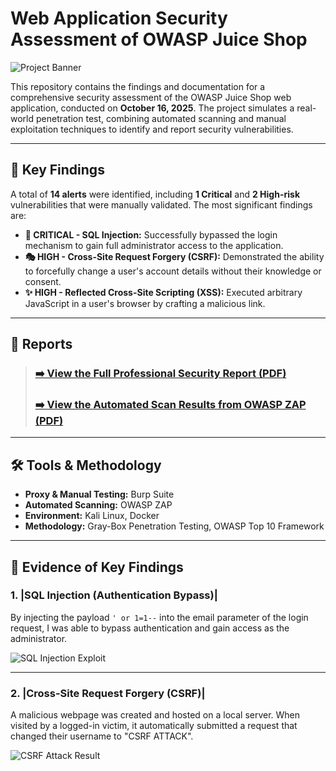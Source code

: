 # Web Application Security Assessment of OWASP Juice Shop

![Project Banner](https://i.imgur.com/7b409YJ.png)

This repository contains the findings and documentation for a comprehensive security assessment of the OWASP Juice Shop web application, conducted on **October 16, 2025**. The project simulates a real-world penetration test, combining automated scanning and manual exploitation techniques to identify and report security vulnerabilities.

---

## 🎯 Key Findings

A total of **14 alerts** were identified, including **1 Critical** and **2 High-risk** vulnerabilities that were manually validated. The most significant findings are:

* **💉 CRITICAL - SQL Injection:** Successfully bypassed the login mechanism to gain full administrator access to the application.
* **🎭 HIGH - Cross-Site Request Forgery (CSRF):** Demonstrated the ability to forcefully change a user's account details without their knowledge or consent.
* **✨ HIGH - Reflected Cross-Site Scripting (XSS):** Executed arbitrary JavaScript in a user's browser by crafting a malicious link.

---

## 📄 Reports

> ### **[➡️ View the Full Professional Security Report (PDF)](./Project%20Report.pdf)**
>
> ### **[➡️ View the Automated Scan Results from OWASP ZAP (PDF)](./ZAP-Project.pdf)**

---

## 🛠️ Tools & Methodology

* **Proxy & Manual Testing:** Burp Suite
* **Automated Scanning:** OWASP ZAP
* **Environment:** Kali Linux, Docker
* **Methodology:** Gray-Box Penetration Testing, OWASP Top 10 Framework

---

## 📸 Evidence of Key Findings

### 1. |SQL Injection (Authentication Bypass)|

By injecting the payload `' or 1=1--` into the email parameter of the login request, I was able to bypass authentication and gain access as the administrator.

![SQL Injection Exploit](https://github.com/user-attachments/assets/ccdd013e-f72c-4549-89a2-a44c0f5a22bf)


---

### 2. |Cross-Site Request Forgery (CSRF)|

A malicious webpage was created and hosted on a local server. When visited by a logged-in victim, it automatically submitted a request that changed their username to "CSRF ATTACK".

![CSRF Attack Result](URL_FOR_CSRF_SCREENSHOT_GOES_HERE)
